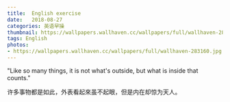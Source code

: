```yaml
---
title:  English exercise
date:   2018-08-27
categories: 英语早操
thumbnail: https://wallpapers.wallhaven.cc/wallpapers/full/wallhaven-283160.jpg
tags: English
photos:
- https://wallpapers.wallhaven.cc/wallpapers/full/wallhaven-283160.jpg
---
```


"Like so many things, it is not what's outside, but what is inside that counts."
<p>许多事物都是如此，外表看起來虽不起眼，但是内在却惊为天人。</p>
